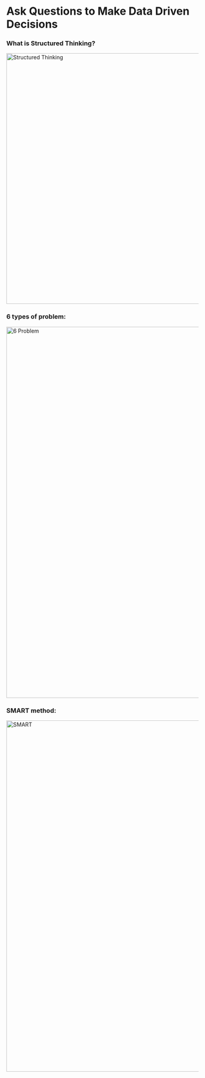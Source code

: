 # Ask Questions to Make Data Driven Decisions

### What is Structured Thinking?
<img width="656" alt="Structured Thinking" src="https://user-images.githubusercontent.com/58945964/142498775-0cedd931-ad2e-49fd-9ff3-994654c48cc0.png">


### 6 types of problem:
<img width="971" alt="6 Problem" src="https://user-images.githubusercontent.com/58945964/142498904-ad5d6401-0d80-434d-a1fa-0d70a31360b4.png">


### SMART method:
<img width="919" alt="SMART" src="https://user-images.githubusercontent.com/58945964/142499063-e7a54a33-b15a-4bca-9608-579e01b5fd81.png">
